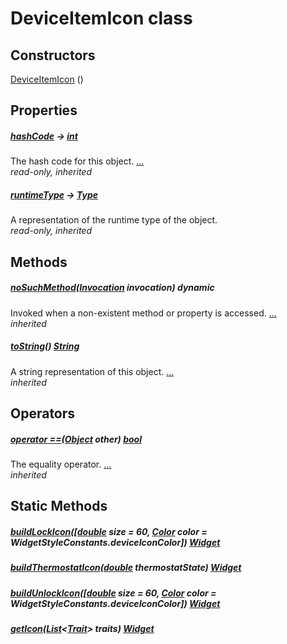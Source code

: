 


# DeviceItemIcon class












## Constructors

[DeviceItemIcon](../assets_traits_device_item_icon/DeviceItemIcon/DeviceItemIcon.md) ()

    


## Properties

##### [hashCode](https://api.flutter.dev/flutter/dart-core/Object/hashCode.html) &#8594; [int](https://api.flutter.dev/flutter/dart-core/int-class.html)



The hash code for this object. [...](https://api.flutter.dev/flutter/dart-core/Object/hashCode.html)  
_read-only, inherited_



##### [runtimeType](https://api.flutter.dev/flutter/dart-core/Object/runtimeType.html) &#8594; [Type](https://api.flutter.dev/flutter/dart-core/Type-class.html)



A representation of the runtime type of the object.   
_read-only, inherited_




## Methods

##### [noSuchMethod](https://api.flutter.dev/flutter/dart-core/Object/noSuchMethod.html)([Invocation](https://api.flutter.dev/flutter/dart-core/Invocation-class.html) invocation) dynamic



Invoked when a non-existent method or property is accessed. [...](https://api.flutter.dev/flutter/dart-core/Object/noSuchMethod.html)  
_inherited_



##### [toString](https://api.flutter.dev/flutter/dart-core/Object/toString.html)() [String](https://api.flutter.dev/flutter/dart-core/String-class.html)



A string representation of this object. [...](https://api.flutter.dev/flutter/dart-core/Object/toString.html)  
_inherited_




## Operators

##### [operator ==](https://api.flutter.dev/flutter/dart-core/Object/operator_equals.html)([Object](https://api.flutter.dev/flutter/dart-core/Object-class.html) other) [bool](https://api.flutter.dev/flutter/dart-core/bool-class.html)



The equality operator. [...](https://api.flutter.dev/flutter/dart-core/Object/operator_equals.html)  
_inherited_





## Static Methods

##### [buildLockIcon](../assets_traits_device_item_icon/DeviceItemIcon/buildLockIcon.md)([[double](https://api.flutter.dev/flutter/dart-core/double-class.html) size = 60, [Color](https://api.flutter.dev/flutter/dart-ui/Color-class.html) color = WidgetStyleConstants.deviceIconColor]) [Widget](https://api.flutter.dev/flutter/widgets/Widget-class.html)



   




##### [buildThermostatIcon](../assets_traits_device_item_icon/DeviceItemIcon/buildThermostatIcon.md)([double](https://api.flutter.dev/flutter/dart-core/double-class.html) thermostatState) [Widget](https://api.flutter.dev/flutter/widgets/Widget-class.html)



   




##### [buildUnlockIcon](../assets_traits_device_item_icon/DeviceItemIcon/buildUnlockIcon.md)([[double](https://api.flutter.dev/flutter/dart-core/double-class.html) size = 60, [Color](https://api.flutter.dev/flutter/dart-ui/Color-class.html) color = WidgetStyleConstants.deviceIconColor]) [Widget](https://api.flutter.dev/flutter/widgets/Widget-class.html)



   




##### [getIcon](../assets_traits_device_item_icon/DeviceItemIcon/getIcon.md)([List](https://api.flutter.dev/flutter/dart-core/List-class.html)&lt;[Trait](https://pub.dev/documentation/yonomi_platform_sdk/1.0.5/repository_devices_devices_repository/Trait-class.html)> traits) [Widget](https://api.flutter.dev/flutter/widgets/Widget-class.html)



   










